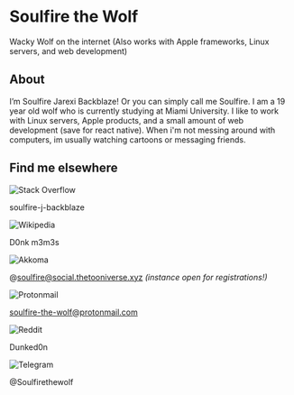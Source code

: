 # Soulfire the Wolf
 Wacky Wolf on the internet
(Also works with Apple frameworks, Linux servers, and web development)

## About 
I’m Soulfire Jarexi Backblaze! Or you can simply call me Soulfire. I am a 19 year old wolf who is currently studying at Miami University. I like to work with Linux servers, Apple products, and a small amount of web development (save for react native). When i'm not messing around with computers, im usually watching cartoons or messaging friends.




## Find me elsewhere

![Stack Overflow](https://img.shields.io/badge/-Stackoverflow-FE7A16?style=for-the-badge&logo=stack-overflow&logoColor=white) 

soulfire-j-backblaze

![Wikipedia](https://img.shields.io/badge/Wikipedia-%23000000.svg?style=for-the-badge&logo=wikipedia&logoColor=white)

D0nk m3m3s

![Akkoma](https://img.shields.io/badge/-MASTODON-%232B90D9?style=for-the-badge&logo=mastodon&logoColor=white)

@soulfire@social.thetooniverse.xyz
_(instance open for registrations!)_

![Protonmail](https://img.shields.io/badge/ProtonMail-8B89CC?style=for-the-badge&logo=protonmail&logoColor=white)

soulfire-the-wolf@protonmail.com

![Reddit](https://img.shields.io/badge/Reddit-FF4500?style=for-the-badge&logo=reddit&logoColor=white)

Dunked0n

![Telegram](https://img.shields.io/badge/Telegram-2CA5E0?style=for-the-badge&logo=telegram&logoColor=white)

@Soulfirethewolf


